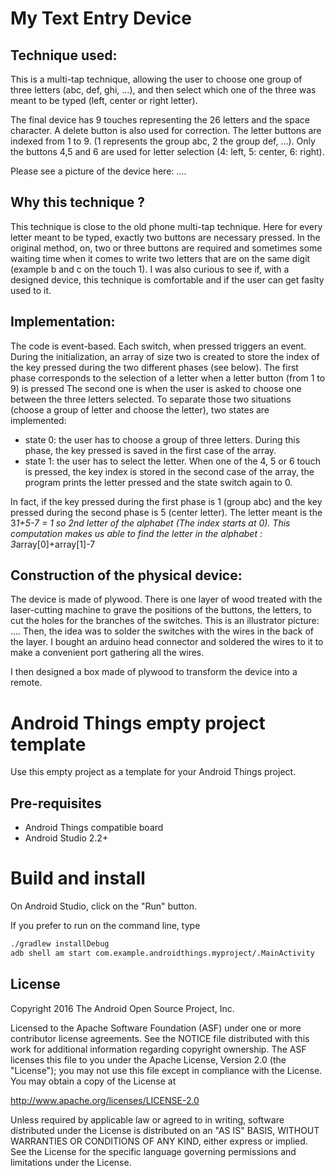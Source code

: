 My Text Entry Device
=====================

Technique used:
----------------

This is a multi-tap technique, allowing the user to choose one group of three letters (abc, def, ghi, …), and then select which one of the three was meant to be typed (left, center or right letter).

The final device has 9 touches representing the 26 letters and the space character. A delete button is also used for correction. The letter buttons are indexed from 1 to 9. (1 represents the group abc, 2 the group def, ...).
Only the buttons 4,5 and 6 are used for letter selection (4: left, 5: center, 6: right).

Please see a picture of the device here: ....

Why this technique ?
--------------------
This technique is close to the old phone multi-tap technique. Here for every letter meant to be typed, exactly two buttons are necessary pressed. In the original method, on, two or three buttons are required and sometimes some waiting time when it comes to write two letters that are on the same digit (example b and c on the touch 1).
I was also curious to see if, with a designed device, this technique is comfortable and if the user can get faslty used to it.


Implementation:
----------------
The code is event-based. Each switch, when pressed triggers an event. 
During the initialization, an array of size two is created to store the index of the key pressed during the two different phases (see below). The first phase corresponds to the selection of a letter when a letter button (from 1 to 9) is pressed The second one is when the user is asked to choose one between the three letters selected. To separate those two situations (choose a group of letter and choose the letter), two states are implemented: 
  - state 0: the user has to choose a group of three letters. During this phase, the key pressed is saved in the first case of the array.
  - state 1: the user has to select the letter. When one of the 4, 5 or 6 touch is pressed, the key index is stored in the second case of the array, the program prints the letter pressed and the state switch again to 0.
  
  In fact, if the key pressed during the first phase is 1 (group abc) and the key pressed during the second phase is 5 (center letter). The letter meant is the 3*1+5-7 = 1 so 2nd letter of the alphabet (The index starts at 0).
  This computation makes us able to find the letter in the alphabet : 3*array[0]+array[1]-7


Construction of the physical device:
-------------------------------------
The device is made of plywood. There is one layer of wood treated with the laser-cutting machine to grave the positions of the buttons, the letters, to cut the holes for the branches of the switches.
This is an illustrator picture: ....
Then, the idea was to solder the switches with the wires in the back of the layer. I bought an arduino head connector and soldered the wires to it to make a convenient port gathering all the wires.

I then designed a box made of plywood to transform the device into a remote.


Android Things empty project template 
=====================================

Use this empty project as a template for your Android Things project.


Pre-requisites
--------------

- Android Things compatible board
- Android Studio 2.2+


Build and install
=================

On Android Studio, click on the "Run" button.

If you prefer to run on the command line, type

```bash
./gradlew installDebug
adb shell am start com.example.androidthings.myproject/.MainActivity
```

License
-------

Copyright 2016 The Android Open Source Project, Inc.

Licensed to the Apache Software Foundation (ASF) under one or more contributor
license agreements.  See the NOTICE file distributed with this work for
additional information regarding copyright ownership.  The ASF licenses this
file to you under the Apache License, Version 2.0 (the "License"); you may not
use this file except in compliance with the License.  You may obtain a copy of
the License at

  http://www.apache.org/licenses/LICENSE-2.0

Unless required by applicable law or agreed to in writing, software
distributed under the License is distributed on an "AS IS" BASIS, WITHOUT
WARRANTIES OR CONDITIONS OF ANY KIND, either express or implied.  See the
License for the specific language governing permissions and limitations under
the License.
